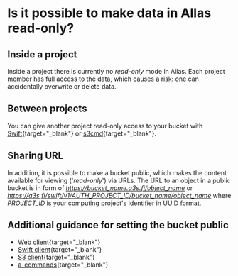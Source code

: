 # Is it possible to make data in Allas read-only?

## Inside a project  
Inside a project there is currently no _read-only_ mode in Allas. Each project member has full access to the data, which causes a risk: one can accidentally overwrite or delete data.


## Between projects 
You can give another project read-only access to your bucket with [Swift](../../data/Allas/using_allas/swift_client.md#giving-another-project-read-and-write-access-to-a-bucket){target="_blank"} or
[s3cmd](../../data/Allas/using_allas/s3_client.md#giving-another-project-read-access-to-a-bucket){target="_blank"}.


## Sharing URL
In addition, it is possible to make a bucket public, which makes the content available for viewing ('_read-only_') via URLs. The URL to an object in a public bucket is in form of <i>https://bucket_name.a3s.fi/object_name</i> or <i>https://a3s.fi/swift/v1/AUTH_PROJECT_ID/bucket_name/object_name</i> where <i>PROJECT_ID</i> is your computing project's identifier in UUID format.

## Additional guidance for setting the bucket public

* [Web client](../../data/Allas/using_allas/web_client.md#view-objects-via-the-internet){target="_blank"}
* [Swift client](../../data/Allas/using_allas/swift_client.md#giving-another-project-read-and-write-access-to-a-bucket){target="_blank"}
* [S3 client](../../data/Allas/using_allas/s3_client.md#s3cmd-and-public-objects){target="_blank"}
* [a-commands](../../data/Allas/using_allas/a_commands.md#a-publish){target="_blank"}
